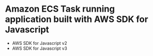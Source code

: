 # Amazon ECS Task running application built with AWS SDK for Javascript

- AWS SDK for Javascript v2
- AWS SDK for Javascript v3
